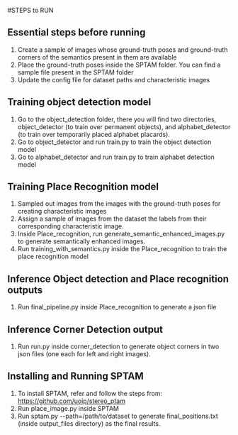 #STEPS to RUN

## Essential steps before running
1. Create a sample of images whose ground-truth poses and ground-truth corners of the semantics present in them are available
2. Place the ground-truth poses inside the SPTAM folder. You can find a sample file present in the SPTAM folder
3. Update the config file for dataset paths and characteristic images

## Training object detection model
1. Go to the object_detection folder, there you will find two directories, object_detector (to train over permanent objects), and alphabet_detector (to train over temporarily placed alphabet placards).
2. Go to object_detector and run train.py to train the object detection model
3. Go to alphabet_detector and run train.py to train alphabet detection model

## Training Place Recognition model
1. Sampled out images from the images with the ground-truth poses for creating characteristic images
2. Assign a sample of images from the dataset the labels from their corresponding characteristic image.
3. Inside Place_recognition, run generate_semantic_enhanced_images.py to generate semantically enhanced images.
4. Run training_with_semantics.py inside the Place_recognition to train the place recognition model

## Inference Object detection and Place recognition outputs
1. Run final_pipeline.py inside Place_recognition to generate a json file

## Inference Corner Detection output
1. Run run.py inside corner_detection to generate object corners in two json files (one each for left and right images).

## Installing and Running SPTAM
1. To install SPTAM, refer and follow the steps from: https://github.com/uoip/stereo_ptam
2. Run place_image.py inside SPTAM 
3. Run sptam.py --path=/path/to/dataset to generate final_positions.txt (inside output_files directory) as the final results.
